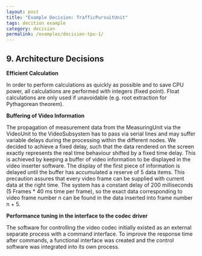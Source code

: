 ```yaml
---
layout: post
title: "Example Decision: TrafficPursuitUnit"
tags: decition example 
category: decision
permalink: /examples/decision-tpu-1/
---
```


## 9. Architecture Decisions


**Efficient Calculation**
 
In order to perform calculations as quickly as possible and to save CPU power, all calculations are performed with integers (fixed point). Float calculations are only used if unavoidable (e.g. root extraction for Pythagorean theorem).

**Buffering of Video Information**

The propagation of measurement data from the MeasuringUnit via the VideoUnit to the VideoSubsystem has to pass via serial lines and may suffer variable delays during the processing within the different nodes. We decided to achieve a fixed delay, such that the data rendered on the screen exactly represents the real time behaviour shifted by a fixed time delay. This is achieved by keeping a buffer of video information to be displayed in the video inserter software.  The display of the first piece of information is delayed until the buffer has accumulated a reserve of 5 data items. This precaution assures that every video frame can be supplied with current data at the right time. The system has a constant delay of 200 milliseconds (5 Frames * 40 ms time per frame), so the exact data corresponding to video frame number n can be found in the data inserted into frame number n + 5.

**Performance tuning in the interface to the codec driver**

The software for controlling the video codec initially existed as an external separate process with a command interface. To improve the response time after commands, a functional interface was created and the control software was integrated into its own process.
